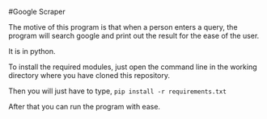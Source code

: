 #Google Scraper

The motive of this program is that when a person enters a query, the program will search google and print out the result for the ease of the user.

It is in python.

To install the required modules, just open the command line in the working directory where you have cloned this repository.

Then you will just have to type,
```pip install -r requirements.txt```

After that you can run the program with ease.